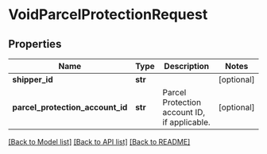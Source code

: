 # VoidParcelProtectionRequest

## Properties
Name | Type | Description | Notes
------------ | ------------- | ------------- | -------------
**shipper_id** | **str** |  | [optional] 
**parcel_protection_account_id** | **str** | Parcel Protection account ID, if applicable. | [optional] 

[[Back to Model list]](../README.md#documentation-for-models) [[Back to API list]](../README.md#documentation-for-api-endpoints) [[Back to README]](../README.md)



